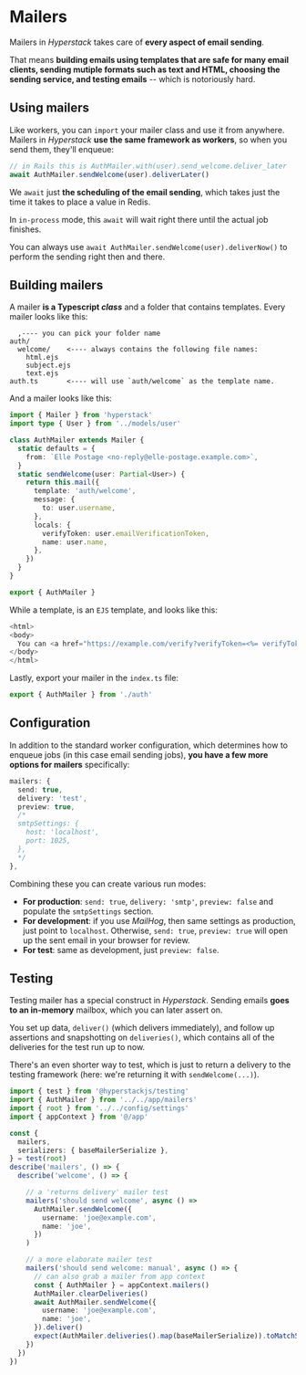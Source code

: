 # Mailers

Mailers in _Hyperstack_ takes care of **every aspect of email sending**. 

That means **building emails using templates that are safe for many email clients, sending mutiple formats such as text and HTML, choosing the sending service, and testing emails** -- which is notoriously hard.


## Using mailers

Like workers, you can `import` your mailer class and use it from anywhere. Mailers in _Hyperstack_ **use the same framework as workers**, so when you send them, they'll enqueue:

```ts
// in Rails this is AuthMailer.with(user).send_welcome.deliver_later
await AuthMailer.sendWelcome(user).deliverLater()
```

We `await` just **the scheduling of the email sending**, which takes just the time it takes to place a value in Redis.

In `in-process` mode, this `await` will wait right there until the actual job finishes. 

You can always use `await AuthMailer.sendWelcome(user).deliverNow()` to perform the sending right then and there.

## Building mailers

A mailer **is a Typescript _class_** and a folder that contains templates. Every mailer looks like this:

```
  ,---- you can pick your folder name
auth/
  welcome/    <---- always contains the following file names:
    html.ejs
    subject.ejs
    text.ejs 
auth.ts       <---- will use `auth/welcome` as the template name.
```


And a mailer looks like this:

```ts title="mailers/auth.ts"
import { Mailer } from 'hyperstack'
import type { User } from '../models/user'

class AuthMailer extends Mailer {
  static defaults = {
    from: `Elle Postage <no-reply@elle-postage.example.com>`,
  }
  static sendWelcome(user: Partial<User>) {
    return this.mail({
      template: 'auth/welcome',
      message: {
        to: user.username,
      },
      locals: {
        verifyToken: user.emailVerificationToken,
        name: user.name,
      },
    })
  }
}

export { AuthMailer }
```

While a template, is an `EJS` template, and looks like this:

```ts title="auth/welcome/html.ejs"
<html>
<body>
  You can <a href="https://example.com/verify?verifyToken=<%= verifyToken %>">verify your account</a>
</body>
</html>
```

Lastly, export your mailer in the `index.ts` file:


```ts title="mailers/index.ts"
export { AuthMailer } from './auth'
```

## Configuration

In addition to the standard worker configuration, which determines how to enqueue jobs (in this case email sending jobs), **you have a few more options for mailers** specifically:

```ts
mailers: {
  send: true,
  delivery: 'test',
  preview: true,
  /*
  smtpSettings: {
    host: 'localhost',
    port: 1025,
  },
  */
},
```

Combining these you can create various run modes:

* **For production**: `send: true`, `delivery: 'smtp'`, `preview: false` and populate the `smtpSettings` section.
* **For development**: if you use _MailHog_, then same settings as production, just point to `localhost`. Otherwise, `send: true`, `preview: true` will open up the sent email in your browser for review.
* **For test**: same as development, just `preview: false`.



## Testing

Testing mailer has a special construct in _Hyperstack_. Sending emails **goes to an in-memory** mailbox, which you can later assert on.

You set up data, `deliver()` (which delivers immediately), and follow up assertions and snapshotting on `deliveries()`, which contains all of the deliveries for the test run up to now.


There's an even shorter way to test, which is just to return a delivery to the testing framework (here: we're returning it with `sendWelcome(...)`).


```ts title="test/mailers/auth.spec.ts"
import { test } from '@hyperstackjs/testing'
import { AuthMailer } from '../../app/mailers'
import { root } from '../../config/settings'
import { appContext } from '@/app'

const {
  mailers,
  serializers: { baseMailerSerialize },
} = test(root)
describe('mailers', () => {
  describe('welcome', () => {

    // a 'returns delivery' mailer test
    mailers('should send welcome', async () =>
      AuthMailer.sendWelcome({
        username: 'joe@example.com',
        name: 'joe',
      })
    )

    // a more elaborate mailer test
    mailers('should send welcome: manual', async () => {
      // can also grab a mailer from app context
      const { AuthMailer } = appContext.mailers()
      AuthMailer.clearDeliveries()
      await AuthMailer.sendWelcome({
        username: 'joe@example.com',
        name: 'joe',
      }).deliver()
      expect(AuthMailer.deliveries().map(baseMailerSerialize)).toMatchSnapshot()
    })
  })
})
```
